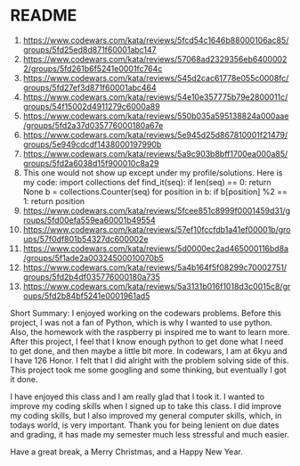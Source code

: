 # README

  1. https://www.codewars.com/kata/reviews/5fcd54c1646b88000106ac85/groups/5fd25ed8d871f60001abc147
  2. https://www.codewars.com/kata/reviews/57068ad2329356eb64000022/groups/5fd261b6f5241e0001fc764c
  3. https://www.codewars.com/kata/reviews/545d2cac61778e055c0008fc/groups/5fd27ef3d871f60001abc464
  4. https://www.codewars.com/kata/reviews/54e10e357775b79e2800011c/groups/54f15002d4911279c6000a89
  5. https://www.codewars.com/kata/reviews/550b035a595138824a000aae/groups/5fd2a37d035776000180a67e
  6. https://www.codewars.com/kata/reviews/5e945d25d867810001f21479/groups/5e949cdcdf1438000197990b
  7. https://www.codewars.com/kata/reviews/5a9c903b8bff1700ea000a85/groups/5fd2a6038d15f900010c8a29
  8. This one would not show up except under my profile/solutions. Here is my code:
          import collections
            def find_it(seq):
                if len(seq) == 0:
                    return None
                b = collections.Counter(seq)
                for position in b:
                    if b[position] %2 == 1:
                        return position
  9. https://www.codewars.com/kata/reviews/5fcee851c8999f0001459d31/groups/5fd00efa559ea60001b49554
  10. https://www.codewars.com/kata/reviews/57ef10fccfdb1a41ef00001b/groups/57f0df801b54327dc600002e
  11. https://www.codewars.com/kata/reviews/5d0000ec2ad465000116bd8a/groups/5f1ade2a00324500010070b5
  12. https://www.codewars.com/kata/reviews/5a4b164f5f08299c70002751/groups/5fd2b4df035776000180a735
  13. https://www.codewars.com/kata/reviews/5a3131b016f1018d3c0015c8/groups/5fd2b84bf5241e0001961ad5
  
 Short Summary:
 I enjoyed working on the codewars problems. Before this project, I was not a fan of Python, which is why I
 wanted to use python. Also, the homework with the raspberry pi inspired me to want to learn more. After this
 project, I feel that I know enough python to get done what I need to get done, and then maybe a little bit more.
 In codewars, I am at 6kyu and I have 126 Honor. I felt that I did alright with the problem solving side of this.
 This project took me some googling and some thinking, but eventually I got it done. 
 
 I have enjoyed this class and I am really glad that I took it. I wanted to improve my coding skills when
 I signed up to take this class. I did improve my coding skills, but I also improved my general computer
 skills, which, in todays world, is very important. Thank you for being lenient on due dates and grading,
 it has made my semester much less stressful and much easier.
 
 Have a great break, a Merry Christmas, and a Happy New Year.
